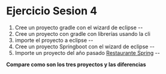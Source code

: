 # Ejercicio Sesion 4

1. Cree un proyecto gradle con el wizard de eclipse 
--
1. Cree un proyecto con gradle con librerías usando la cli
2. importe el proyecto a eclipse
--
1. Cree un proyecto Springboot con el wizard de eclipse
--
1. Importe un proyecto del año pasado [Restaurante Spring](https://git.institutomilitar.com/agarca4/restaurante-casa-porras.git)
--

**Compare como son los tres proyectos y las diferencias**
